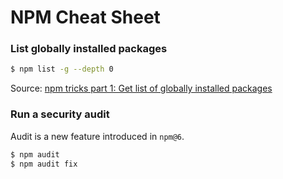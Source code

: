 # NPM Cheat Sheet

### List globally installed packages
```bash
$ npm list -g --depth 0
```
Source: [npm tricks part 1: Get list of globally installed packages](https://medium.com/@alberto.schiabel/npm-tricks-part-1-get-list-of-globally-installed-packages-39a240347ef0)

### Run a security audit
Audit is a new feature introduced in `npm@6`.
```bash
$ npm audit
$ npm audit fix
```
